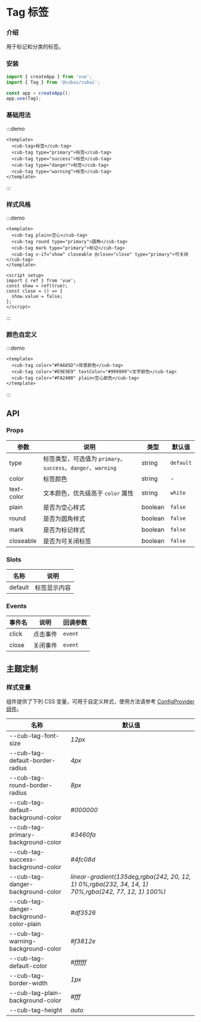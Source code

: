 # Tag 标签

### 介绍

用于标记和分类的标签。

### 安装

```js
import { createApp } from 'vue';
import { Tag } from '@cubui/cubui';

const app = createApp();
app.use(Tag);
```

### 基础用法

:::demo

```vue
<template>
  <cub-tag>标签</cub-tag>
  <cub-tag type="primary">标签</cub-tag>
  <cub-tag type="success">标签</cub-tag>
  <cub-tag type="danger">标签</cub-tag>
  <cub-tag type="warning">标签</cub-tag>
</template>
```

:::

### 样式风格

:::demo

```vue
<template>
  <cub-tag plain>空心</cub-tag>
  <cub-tag round type="primary">圆角</cub-tag>
  <cub-tag mark type="primary">标记</cub-tag>
  <cub-tag v-if="show" closeable @close="close" type="primary">可关闭</cub-tag>
</template>

<script setup>
import { ref } from 'vue';
const show = ref(true);
const close = () => {
  show.value = false;
};
</script>
```

:::

### 颜色自定义

:::demo

```vue
<template>
  <cub-tag color="#FA685D">背景颜色</cub-tag>
  <cub-tag color="#E9E9E9" textColor="#999999">文字颜色</cub-tag>
  <cub-tag color="#FA2400" plain>空心颜色</cub-tag>
</template>
```

:::

## API

### Props

| 参数       | 说明                                                         | 类型    | 默认值    |
| ---------- | ------------------------------------------------------------ | ------- | --------- |
| type       | 标签类型，可选值为 `primary`、`success`、`danger`、`warning` | string  | `default` |
| color      | 标签颜色                                                     | string  | -         |
| text-color | 文本颜色，优先级高于 `color` 属性                            | string  | `white`   |
| plain      | 是否为空心样式                                               | boolean | `false`   |
| round      | 是否为圆角样式                                               | boolean | `false`   |
| mark       | 是否为标记样式                                               | boolean | `false`   |
| closeable  | 是否为可关闭标签                                             | boolean | `false`   |

### Slots

| 名称    | 说明         |
| ------- | ------------ |
| default | 标签显示内容 |

### Events

| 事件名 | 说明     | 回调参数 |
| ------ | -------- | -------- |
| click  | 点击事件 | `event`  |
| close  | 关闭事件 | `event`  |

## 主题定制

### 样式变量

组件提供了下列 CSS 变量，可用于自定义样式，使用方法请参考 [ConfigProvider 组件](#/zh-CN/component/configprovider)。

| 名称                                    | 默认值                                                                                               |
| --------------------------------------- | ---------------------------------------------------------------------------------------------------- |
| --cub-tag-font-size                     | _12px_                                                                                               |
| --cub-tag-default-border-radius         | _4px_                                                                                                |
| --cub-tag-round-border-radius           | _8px_                                                                                                |
| --cub-tag-default-background-color      | _#000000_                                                                                            |
| --cub-tag-primary-background-color      | _#3460fa_                                                                                            |
| --cub-tag-success-background-color      | _#4fc08d_                                                                                            |
| --cub-tag-danger-background-color       | _linear-gradient(135deg,rgba(242, 20, 12, 1) 0%,rgba(232, 34, 14, 1) 70%,rgba(242, 77, 12, 1) 100%)_ |
| --cub-tag-danger-background-color-plain | _#df3526_                                                                                            |
| --cub-tag-warning-background-color      | _#f3812e_                                                                                            |
| --cub-tag-default-color                 | _#ffffff_                                                                                            |
| --cub-tag-border-width                  | _1px_                                                                                                |
| --cub-tag-plain-background-color        | _#fff_                                                                                               |
| --cub-tag-height                        | _auto_                                                                                               |
